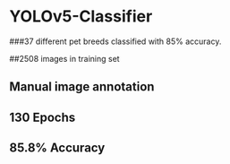 # YOLOv5-Classifier
###37 different pet breeds classified with 85% accuracy.

##2508 images in training set
## Manual image annotation
## 130 Epochs
## 85.8% Accuracy

